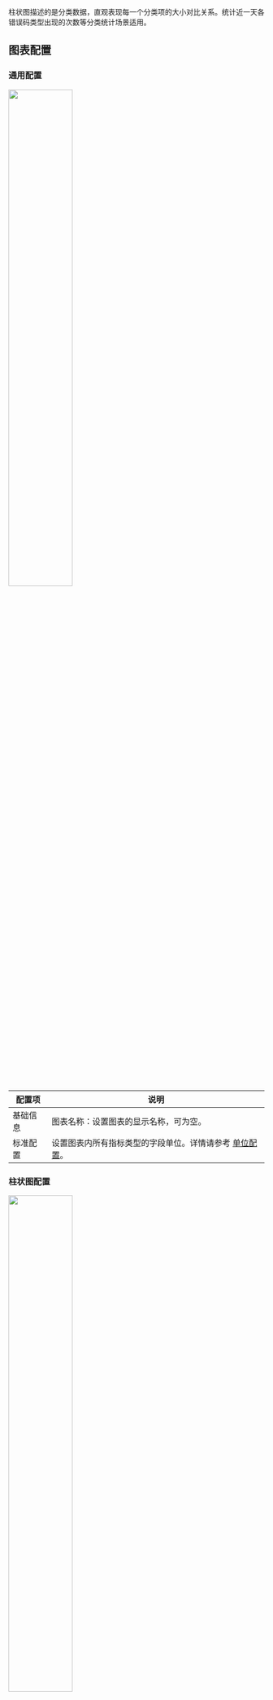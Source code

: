 柱状图描述的是分类数据，直观表现每一个分类项的大小对比关系。统计近一天各错误码类型出现的次数等分类统计场景适用。

## 图表配置

### 通用配置

<img src="https://qcloudimg.tencent-cloud.cn/raw/de476f489dd1d6f0a97f0c5052ac822f.png" style="width:50%;" />

| 配置项   | 说明                                                         |
| -------- | ------------------------------------------------------------ |
| 基础信息 | 图表名称：设置图表的显示名称，可为空。                                 |
| 标准配置 | 设置图表内所有指标类型的字段单位。详情请参考 [单位配置](https://cloud.tencent.com/document/product/614/74036)。     |


### 柱状图配置

<img src="https://qcloudimg.tencent-cloud.cn/raw/e3311f5c08bb579ab33a54a641cc386a.png" style="width:50%;" />

| 配置项 | 说明                                                         |
| ------ | ------------------------------------------------------------ |
| 柱状图 | 方向：控制条柱的方向，水平方向即为条形图，垂直方向为柱形图。 <br />排序方式：控制条柱的排序方式，支持按照指标升序与降序排列。在多个有指标时需要指定一个用于排序的指标。默认不排序。<br />显示数值：控制是否显示每个条柱的数值标签。<br />条柱模式：支持条柱分组或堆叠显示。 |

条柱模式示例：
![](https://qcloudimg.tencent-cloud.cn/raw/2cb7e8f07c0c3edd741ed8b9b266dc3e.png)


## 图表操作

### 局部放大

![](https://qcloudimg.tencent-cloud.cn/raw/4c0eda264b712c635f1453cdf147c873.png)

使用中统计结果过多时，会造成上图所示，条柱密集，标签发生重叠隐藏，影响分析的情况。此时，鼠标悬浮在图表上，滑动鼠标滚轮，可以放大或缩小显示范围，从而聚焦局部内容，显示完整的信息。

